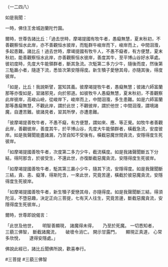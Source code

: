 （一二四八）

如是我聞：

一時，佛住王舍城迦蘭陀竹園。

爾時，世尊告諸比丘：「過去世時，摩竭提國有牧牛者，愚癡無慧，夏末秋初，不善觀察恒水此岸，亦不善觀恒水彼岸，而駈群牛峻岸而下，峻岸而上，中間洄澓，多起患難。諸比丘！過去世時，摩竭提國有牧牛人，不愚不癡者，有方便慧，夏末秋初，能善觀察恒水此岸，亦善觀察恒水彼岸，善度其牛，至平博山谷好水草處。彼初度時，先度大牛能領群者，斷其急流。次駈第二多力少牛，隨後而度，然後第三駈羸小者，隨逐下流，悉皆次第安隱得度。新生犢子愛戀其母，亦隨其後，得度彼岸。

「如是，比丘！我說斯譬，當知其義。彼摩竭提牧牛者，愚癡無慧；彼諸六師富蘭那等亦復如是，習諸邪見，向於邪道。如彼牧牛人愚癡無慧，夏末秋初，不善觀察此岸彼岸，高峻山嶮，從峻岸下，峻岸而上，中間洄澓，多生患難。如是六師富蘭那等愚癡無慧，不觀此岸，謂於此世；不觀彼岸，謂於他世；中間洄澓，謂境諸魔，自遭苦難。彼諸見者，習其所學，亦遭患難。

「彼摩竭提善牧牛者，不愚不癡，有方便慧，謂如來、應、等正覺。如牧牛者善觀此岸，善觀彼岸，善度其牛，於平博山谷，先度大牛能領群者，橫截急流，安度彼岸。如是我聲聞能盡諸漏，乃至自知不受後有。橫截惡魔世間貪流，安隱得度生死彼岸。

「如摩竭提國善牧牛者，次度第二多力少牛，截流橫度。如是我諸聲聞斷五下分結，得阿那含，於彼受生，不還此世，亦復斷截惡魔貪流，安隱得度生死彼岸。

「如摩竭提國善牧牛者，駈其第三羸小少牛，隨其下流，安隱得度。如是我聲聞斷三結，貪、恚、癡薄，得斯陀含，一來此世，究竟苦邊，橫截於彼惡魔貪流，安隱得度生死彼岸。

「如摩竭提國善牧牛者，新生犢子愛戀其母，亦隨得度。如是我聲聞斷三結，得須陀洹，不墮惡趣，決定正向三菩提，七有天人往生，究竟苦邊，斷截惡魔貪流，安隱得度生死彼岸。」

爾時，世尊即說偈言：

「此世及他世，　　明智善顯現，
諸魔得未得，　　乃至於死魔。
一切悉知者，　　三藐三佛智，
斷截諸魔流，　　破壞令消亡。
開示甘露門，　　顯現正真道，
心常多欣悅，　　逮得安隱處。」

佛說此經已，諸比丘聞佛所說，歡喜奉行。




#三菩提
#三藐三佛智
